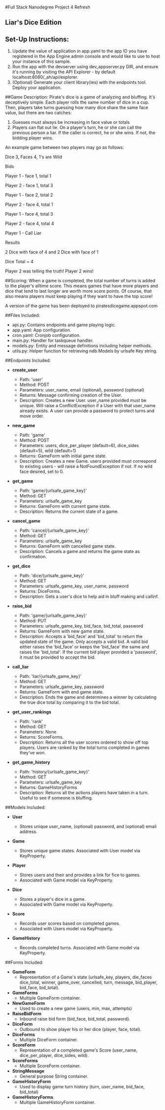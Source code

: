 #Full Stack Nanodegree Project 4 Refresh
## Liar's Dice Edition

## Set-Up Instructions:
1.  Update the value of application in app.yaml to the app ID you have registered
 in the App Engine admin console and would like to use to host your instance of this sample.
2.  Run the app with the devserver using dev_appserver.py DIR, and ensure it's
 running by visiting the API Explorer - by default localhost:8080/_ah/api/explorer.
3.  (Optional) Generate your client library(ies) with the endpoints tool.
 Deploy your application.
 
 
 
##Game Description:
Pirate's dice is a game of analyzing and bluffing. It's deceptively simple.
Each player rolls the same number of dice in a cup. Then, players take turns
guessing how many dice share the same face value, but there are two catches:
1.  Guesses must always be increasing in face value or totals
2.  Players can flat out lie.
On a player's turn, he or she can call the previous person a liar. If the caller
is correct, he or she wins. If not, the bidding player wins.

An example game between two players may go as follows:

Dice 3, Faces 4, 1's are Wild 

Bids

Player 1 - face 1, total 1

Player 2 - face 1, total 3

Player 1 - face 2, total 2

Player 2 - face 4, total 1

Player 1 - face 4, total 3

Player 2 - face 4, total 4

Player 1 - Call Liar

Results

2 Dice with face of 4 and 2 Dice with face of 1

Dice Total = 4

Player 2 was telling the truth! Player 2 wins!

##Scoring:
When a game is completed, the total number of turns is added to the player's 
alltime score. This means games that have more players and dice that tend to
last longer are worth more score points. Of course, that also means players
must keep playing if they want to have the top score!


A version of the game has been deployed to piratesdicegame.appspot.com

##Files Included:
 - api.py: Contains endpoints and game playing logic.
 - app.yaml: App configuration.
 - cron.yaml: Cronjob configuration.
 - main.py: Handler for taskqueue handler.
 - models.py: Entity and message definitions including helper methods.
 - utils.py: Helper function for retrieving ndb.Models by urlsafe Key string.

##Endpoints Included:
 - **create_user**
    - Path: 'user'
    - Method: POST
    - Parameters: user_name, email (optional), password (optional)
    - Returns: Message confirming creation of the User.
    - Description: Creates a new User. user_name provided must be unique. Will 
    raise a ConflictException if a User with that user_name already exists. A user
    can provide a password to protect turns and move order.
    
 - **new_game**
    - Path: 'game'
    - Method: POST
    - Parameters: users, dice_per_player (default=6), dice_sides (default=5), wild (default=1)
    - Returns: GameForm with initial game state.
    - Description: Creates a new Game. users provided must correspond to
    existing users - will raise a NotFoundException if not. If no wild face
    desired, set to 0.
     
 - **get_game**
    - Path: 'game/{urlsafe_game_key}'
    - Method: GET
    - Parameters: urlsafe_game_key
    - Returns: GameForm with current game state.
    - Description: Returns the current state of a game.

 - **cancel_game**
    - Path: 'cancel/{urlsafe_game_key}'
    - Method: GET
    - Parameters: urlsafe_game_key
    - Returns: GameForm with cancelled game state.
    - Description: Cancels a game and returns the game state as confirmation.

 - **get_dice**
    - Path: 'dice/{urlsafe_game_key}'
    - Method: GET
    - Parameters: urlsafe_game_key, user_name, password
    - Returns: DiceForms.
    - Description: Gets a user's dice to help aid in bluff making and callinf.

 - **raise_bid**
    - Path: 'game/{urlsafe_game_key}'
    - Method: PUT
    - Parameters: urlsafe_game_key, bid_face, bid_total, password
    - Returns: GameForm with new game state.
    - Description: Accepts a 'bid_face' and 'bid_total' to return the updated state of the game.
    Only accepts a valid bid. A valid bid either raises the 'bid_face' or keeps the 'bid_face'
    the same and raises the 'bid_total'. If the current bid player provided a 'password', it
    must be provided to accept the bid.
    
 - **call_liar**
    - Path: 'liar/{urlsafe_game_key}'
    - Method: GET
    - Parameters: urlsafe_game_key, password
    - Returns: GameForm with end game state.
    - Description: Ends the game and determines a winner by calculating the true dice total
    by comparing it to the bid total.
    
 - **get_user_rankings**
    - Path: 'rank'
    - Method: GET
    - Parameters: None
    - Returns: ScoreForms. 
    - Description: Returns all the user scores ordered to show off top players. Users are
    ranked by the total turns completed in games they've won.
    
 - **get_game_history**
    - Path: 'history/{urlsafe_game_key}'
    - Method: GET
    - Parameters: urlsafe_game_key
    - Returns: GameHistoryForms
    - Description: Returns all the actions players have taken in a turn. Useful to see if
    someone is bluffing.

##Models Included:
 - **User**
    - Stores unique user_name, (optional) password, and (optional) email address.
    
 - **Game**
    - Stores unique game states. Associated with User model via KeyProperty.

 - **Player**
    - Stores users and their and provides a link for fice to games.
    - Associated with Game model via KeyProperty.

 - **Dice**
    - Stores a player's dice in a game.
    - Associated with Game model via KeyProperty.

 - **Score**
    - Records user scores based on completed games. 
    - Associated with Users model via KeyProperty.

 - **GameHistory**
    - Records completed turns. Associated with Game model via KeyProperty.

##Forms Included:
 - **GameForm**
    - Representation of a Game's state (urlsafe_key, players, die_faces
    dice_total, winner, game_over, cancelled, turn, message, bid_player,
    bid_face, bid_total).
 - **GameForms**
    - Multiple GameForm container.
 - **NewGameForm**
    - Used to create a new game (users, min, max, attempts)
 - **RaiseBidForm**
    - Inbound raise bid form (bid_face, bid_total, password).
 - **DiceForm**
    - Outbound to show player his or her dice (player, face, total).
 - **DiceForms**
    - Multiple DiceForm container.
 - **ScoreForm**
    - Representation of a completed game's Score (user_name, dice_per_player,
    dice_sides, wild).
 - **ScoreForms**
    - Multiple ScoreForm container.
 - **StringMessage**
    - General purpose String container.
 - **GameHistoryForm**
    - Used to display game turn history (turn, user_name, bid_face, bid_total)
 - **GameHistoryForms**
    - Multiple GameHistoryForm container.